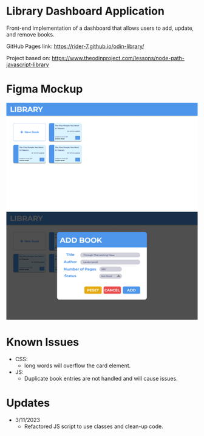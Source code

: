 # Library Dashboard Application
Front-end implementation of a dashboard that allows users to add, update, and remove books.

GitHub Pages link: https://rider-7.github.io/odin-library/

Project based on: https://www.theodinproject.com/lessons/node-path-javascript-library

# Figma Mockup
![Alt text](docs/figma/library.png)
![Alt text](docs/figma/library-add-book-form.png)

# Known Issues
- CSS:
    - long words will overflow the card element.
- JS:
    - Duplicate book entries are not handled and will cause issues.

# Updates
- 3/11/2023
    - Refactored JS script to use classes and clean-up code.